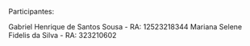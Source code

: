 Participantes:

Gabriel Henrique de Santos Sousa - RA: 12523218344
Mariana Selene Fidelis da Silva - RA: 323210602
